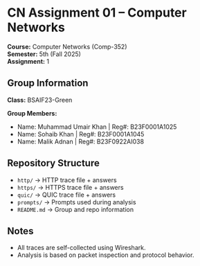 # CN Assignment 01 – Computer Networks

**Course:** Computer Networks (Comp-352)  
**Semester:** 5th (Fall 2025)  
**Assignment:** 1

## Group Information

**Class:** BSAIF23-Green  

**Group Members:**  
- Name: Muhammad Umair Khan | Reg#: B23F0001A1025  
- Name: Sohaib Khan | Reg#: B23F0001A1045  
- Name: Malik Adnan | Reg#: B23F0922AI038 

## Repository Structure

- `http/` → HTTP trace file + answers  
- `https/` → HTTPS trace file + answers  
- `quic/` → QUIC trace file + answers  
- `prompts/` → Prompts used during analysis  
- `README.md` → Group and repo information  

## Notes

- All traces are self-collected using Wireshark.  
- Analysis is based on packet inspection and protocol behavior.  
